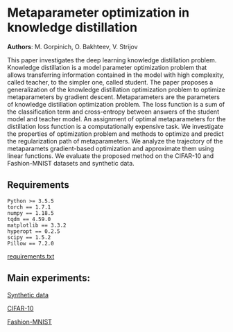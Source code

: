 # Metaparameter optimization in knowledge distillation

**Authors**: M. Gorpinich, O. Bakhteev, V. Strijov

This paper investigates the deep learning knowledge distillation problem. Knowledge distillation is a model parameter optimization problem that allows transferring information contained in the model with high complexity, called teacher, to the simpler one, called student. The paper proposes a generalization of the knowledge distillation optimization problem to optimize metaparameters by gradient descent. Metaparameters are the parameters of knowledge distillation optimization problem. The loss function is a sum of the classification term and cross-entropy between answers of the student model and teacher model. An assignment of optimal metaparameters for the distillation loss function is a computationally expensive task. We investigate the properties of optimization problem and methods to optimize and predict the regularization path of metaparameters. We analyze the trajectory of the metaparamets gradient-based optimization and approximate them using linear functions.  We evaluate the proposed method on the CIFAR-10 and Fashion-MNIST datasets and synthetic data.

## Requirements

```
Python >= 3.5.5
torch == 1.7.1
numpy == 1.18.5
tqdm == 4.59.0
matplotlib == 3.3.2
hyperopt == 0.2.5
scipy == 1.5.2
Pillow == 7.2.0
```

[requirements.txt](https://github.com/Intelligent-Systems-Phystech/Gorpinich-BS-Thesis/blob/master/requirements.txt)

## Main experiments:

[Synthetic data](https://github.com/Intelligent-Systems-Phystech/Gorpinich-BS-Thesis/blob/master/notebooks/synthetic_data_experiment.ipynb)

[CIFAR-10](https://github.com/Intelligent-Systems-Phystech/Gorpinich-BS-Thesis/blob/master/notebooks/cifar_data_experiment.ipynb)

[Fashion-MNIST](https://github.com/Intelligent-Systems-Phystech/Gorpinich-BS-Thesis/blob/master/notebooks/full_fmnist_data_experiment.ipynb)

